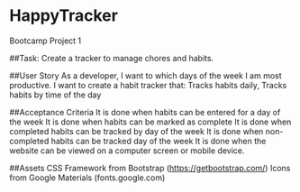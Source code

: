 # HappyTracker
Bootcamp Project 1 

##Task: Create a tracker to manage chores and habits. 


##User Story
As a developer, I want to which days of the week I am most productive.
I want to create a habit tracker that: Tracks habits daily, Tracks habits by time of the day

##Acceptance Criteria
It is done when habits can be entered for a day of the week
It is done when habits can be marked as complete
It is done when completed habits can be tracked by day of the week
It is done when non-completed habits can be tracked day of the week 
It is done when the website can be viewed on a computer screen or mobile device.

##Assets
CSS Framework from Bootstrap (https://getbootstrap.com/)
Icons from Google Materials (fonts.google.com)
